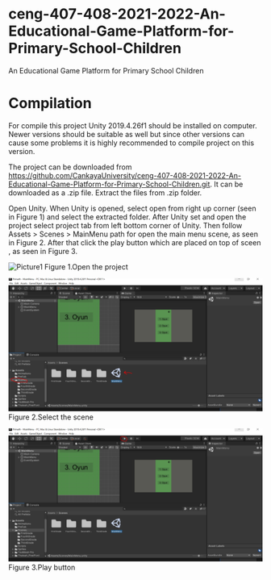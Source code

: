 # ceng-407-408-2021-2022-An-Educational-Game-Platform-for-Primary-School-Children
An Educational Game Platform for Primary School Children

# Compilation
 For compile this project Unity 2019.4.26f1 should be installed on computer. Newer versions should be suitable as well but since other versions can cause some problems it is highly recommended to compile project on this version.

   The project can be downloaded from https://github.com/CankayaUniversity/ceng-407-408-2021-2022-An-Educational-Game-Platform-for-Primary-School-Children.git. It can be downloaded as a .zip file. Extract the files from .zip folder.

   Open Unity. When Unity is opened, select open from right up corner (seen in Figure 1) and select the extracted folder. After Unity set and open the project select project tab from left bottom corner of Unity. Then follow Assets > Scenes > MainMenu path for open the main menu scene, as seen in Figure 2. After that click the play button which are placed on top of sceen , as seen in Figure 3.
   
   ![Picture1](https://github.com/CankayaUniversity/ceng-407-408-2021-2022-An-Educational-Game-Platform-for-Primary-SchoolChildren/blob/main/DocumentsUsedInWiki/picture-1.PNG)
   Figure 1.Open the project
   
   ![Picture2](https://github.com/CankayaUniversity/ceng-407-408-2021-2022-An-Educational-Game-Platform-for-Primary-School-Children/blob/main/DocumentsUsedInWiki/picture-2.PNG)
   Figure 2.Select the scene
   
   ![Picture3](https://github.com/CankayaUniversity/ceng-407-408-2021-2022-An-Educational-Game-Platform-for-Primary-School-Children/blob/main/DocumentsUsedInWiki/picture-3.PNG)
   Figure 3.Play button
